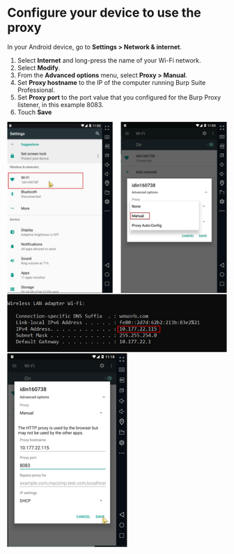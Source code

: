 # Configure your device to use the proxy

In your Android device, go to **Settings > Network & internet**.

1. Select **Internet** and long-press the name of your Wi-Fi network.
2. Select **Modify**.
3. From the **Advanced options** menu, select **Proxy > Manual**.
4. Set **Proxy hostname** to the IP of the computer running Burp Suite Professional.
5. Set **Proxy port** to the port value that you configured for the Burp Proxy listener, in
   this example 8083.
6. Touch **Save**

![](../../img/17.jpg)
![](../../img/18.jpg)
![](../../img/19.jpg)